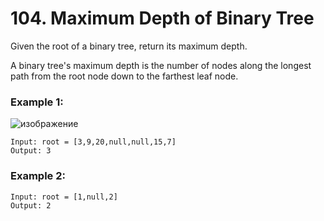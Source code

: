 # 104. Maximum Depth of Binary Tree
Given the root of a binary tree, return its maximum depth.

A binary tree's maximum depth is the number of nodes along the longest path from the root node down to the farthest leaf node.


### Example 1:


![изображение](https://user-images.githubusercontent.com/38793933/153799673-9be5d803-2298-4996-8cb1-b1961df6a809.png)

```
Input: root = [3,9,20,null,null,15,7]
Output: 3
```


### Example 2:
```
Input: root = [1,null,2]
Output: 2
```
